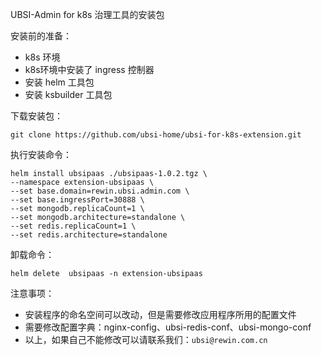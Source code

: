 UBSI-Admin for k8s 治理工具的安装包

安装前的准备：

- k8s 环境
- k8s环境中安装了 ingress 控制器
- 安装 helm 工具包
- 安装 ksbuilder 工具包

下载安装包：

`git clone https://github.com/ubsi-home/ubsi-for-k8s-extension.git`

执行安装命令：

  ```
  helm install ubsipaas ./ubsipaas-1.0.2.tgz \
  --namespace extension-ubsipaas \
  --set base.domain=rewin.ubsi.admin.com \
  --set base.ingressPort=30888 \
  --set mongodb.replicaCount=1 \
  --set mongodb.architecture=standalone \
  --set redis.replicaCount=1 \
  --set redis.architecture=standalone
  ```
卸载命令：
  ```
  helm delete  ubsipaas -n extension-ubsipaas

  ```
注意事项：
   - 安装程序的命名空间可以改动，但是需要修改应用程序所用的配置文件
   - 需要修改配置字典：nginx-config、ubsi-redis-conf、ubsi-mongo-conf
   - 以上，如果自己不能修改可以请联系我们：`ubsi@rewin.com.cn`



